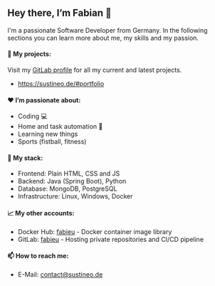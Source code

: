 <!-- **fabieu/fabieu** is a ✨ _special_ ✨ repository because its `README.md` (this file) appears on your GitHub profile. -->

## Hey there, I’m Fabian 👋
I'm a passionate Software Developer from Germany. In the following sections you can learn more about me, my skills and my passion.

#### 🔭 My projects:
Visit my  [GitLab profile](https://gitlab.com/fabieu) for all my current and latest projects.
- https://sustineo.de/#portfolio

#### ❤️ I’m passionate about: 
- Coding 💻
- Home and task automation 📰
- Learning new things
- Sports (fistball, fitness)

#### 🚀 My stack:
- Frontend: Plain HTML, CSS and JS
- Backend:  Java (Spring Boot), Python
- Database: MongoDB, PostgreSQL
- Infrastructure: Linux, Windows, Docker

#### 📈 My other accounts:
- Docker Hub: [fabieu](https://hub.docker.com/u/fabieu) - Docker container image library
- GitLab: [fabieu](https://gitlab.com/fabieu) - Hosting private repositories and CI/CD pipeline

#### 📫 How to reach me:
- E-Mail: [contact@sustineo.de](mailto:contact@sustineo.de)
